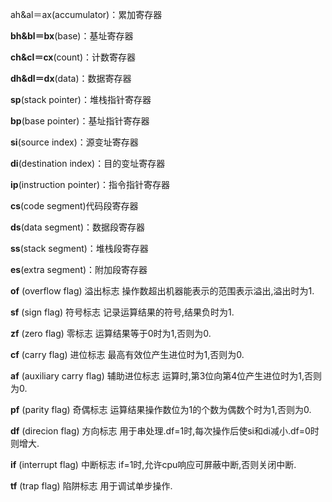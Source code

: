 ah&al＝ax(accumulator)：累加寄存器

**bh&bl＝bx**(base)：基址寄存器

**ch&cl＝cx**(count)：计数寄存器

**dh&dl＝dx**(data)：数据寄存器

**sp**(stack pointer)：堆栈指针寄存器

**bp**(base pointer)：基址指针寄存器

**si**(source index)：源变址寄存器

**di**(destination index)：目的变址寄存器

**ip**(instruction pointer)：指令指针寄存器

**cs**(code segment)代码段寄存器

**ds**(data segment)：数据段寄存器

**ss**(stack segment)：堆栈段寄存器

**es**(extra segment)：附加段寄存器

**of** (overflow flag) 溢出标志 操作数超出机器能表示的范围表示溢出,溢出时为1. 

**sf** (sign flag) 符号标志 记录运算结果的符号,结果负时为1. 

**zf** (zero flag) 零标志 运算结果等于0时为1,否则为0. 

**cf** (carry flag) 进位标志 最高有效位产生进位时为1,否则为0. 

**af** (auxiliary carry flag) 辅助进位标志 运算时,第3位向第4位产生进位时为1,否则为0. 

**pf** (parity flag) 奇偶标志 运算结果操作数位为1的个数为偶数个时为1,否则为0. 

**df** (direcion flag) 方向标志 用于串处理.df=1时,每次操作后使si和di减小.df=0时则增大. 

**if** (interrupt flag) 中断标志 if=1时,允许cpu响应可屏蔽中断,否则关闭中断. 

**tf** (trap flag) 陷阱标志 用于调试单步操作. 